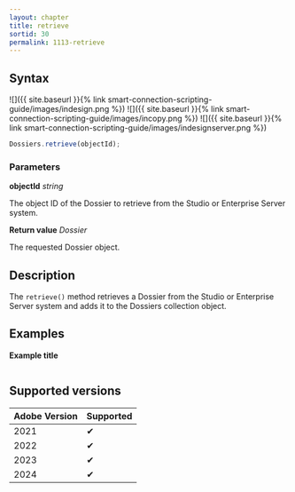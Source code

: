 ```yaml
---
layout: chapter
title: retrieve
sortid: 30
permalink: 1113-retrieve
---
```


## Syntax

![]({{ site.baseurl }}{% link smart-connection-scripting-guide/images/indesign.png %}) ![]({{ site.baseurl }}{% link smart-connection-scripting-guide/images/incopy.png %}) ![]({{ site.baseurl }}{% link smart-connection-scripting-guide/images/indesignserver.png %})

```javascript
Dossiers.retrieve(objectId);
```

### Parameters

**objectId** _string_

The object ID of the Dossier to retrieve from the Studio or Enterprise Server system.

**Return value** _Dossier_

The requested Dossier object.

## Description

The `retrieve()` method retrieves a Dossier from the Studio or Enterprise Server system and adds it to the Dossiers collection object.

## Examples

**Example title**

```javascript

```

## Supported versions

| Adobe Version | Supported |
| ------------- | --------- |
| 2021          | ✔         |
| 2022          | ✔         |
| 2023          | ✔         |
| 2024          | ✔         |
